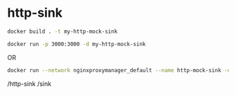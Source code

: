 # http-sink

```bash
docker build . -t my-http-mock-sink
```


```bash
docker run -p 3000:3000 -d my-http-mock-sink
```
OR
```bash
docker run --network nginxproxymanager_default --name http-mock-sink -d my-http-mock-sink 
```


/http-sink
/sink

